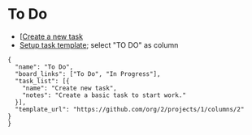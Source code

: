 # To Do

- [[Create a new task](https://github.com/orgs/2/projects/1/columns/2)
- [Setup task template](https://github.com/api/fetures/tasks/templates/it-pm); select "TO DO" as column
```
{
  "name": "To Do",
  "board_links": ["To Do", "In Progress"],
  "task_list": [{
    "name": "Create new task",
    "notes": "Create a basic task to start work."
  }],
  "template_url": "https://github.com/org/2/projects/1/columns/2"
}
}
